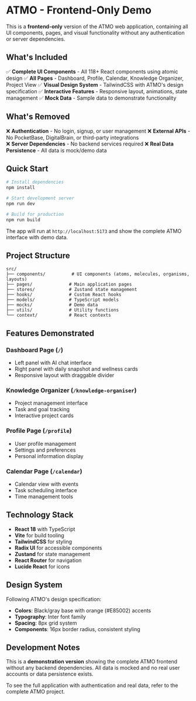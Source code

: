 # ATMO - Frontend-Only Demo

This is a **frontend-only** version of the ATMO web application, containing all UI components, pages, and visual functionality without any authentication or server dependencies.

## What's Included

✅ **Complete UI Components** - All 118+ React components using atomic design
✅ **All Pages** - Dashboard, Profile, Calendar, Knowledge Organizer, Project View
✅ **Visual Design System** - TailwindCSS with ATMO's design specification
✅ **Interactive Features** - Responsive layout, animations, state management
✅ **Mock Data** - Sample data to demonstrate functionality

## What's Removed

❌ **Authentication** - No login, signup, or user management
❌ **External APIs** - No PocketBase, DigitalBrain, or third-party integrations  
❌ **Server Dependencies** - No backend services required
❌ **Real Data Persistence** - All data is mock/demo data

## Quick Start

```bash
# Install dependencies
npm install

# Start development server
npm run dev

# Build for production
npm run build
```

The app will run at `http://localhost:5173` and show the complete ATMO interface with demo data.

## Project Structure

```
src/
├── components/          # UI components (atoms, molecules, organisms, layouts)
├── pages/              # Main application pages
├── stores/             # Zustand state management
├── hooks/              # Custom React hooks
├── models/             # TypeScript models
├── mocks/              # Demo data
├── utils/              # Utility functions
└── context/            # React contexts
```

## Features Demonstrated

### Dashboard Page (`/`)
- Left panel with AI chat interface
- Right panel with daily snapshot and wellness cards
- Responsive layout with draggable divider

### Knowledge Organizer (`/knowledge-organiser`)
- Project management interface
- Task and goal tracking
- Interactive project cards

### Profile Page (`/profile`)
- User profile management
- Settings and preferences
- Personal information display

### Calendar Page (`/calendar`)
- Calendar view with events
- Task scheduling interface
- Time management tools

## Technology Stack

- **React 18** with TypeScript
- **Vite** for build tooling
- **TailwindCSS** for styling
- **Radix UI** for accessible components
- **Zustand** for state management
- **React Router** for navigation
- **Lucide React** for icons

## Design System

Following ATMO's design specification:
- **Colors**: Black/gray base with orange (#E85002) accents
- **Typography**: Inter font family
- **Spacing**: 8px grid system
- **Components**: 16px border radius, consistent styling

## Development Notes

This is a **demonstration version** showing the complete ATMO frontend without any backend dependencies. All data is mocked and no real user accounts or data persistence exists.

To see the full application with authentication and real data, refer to the complete ATMO project.
